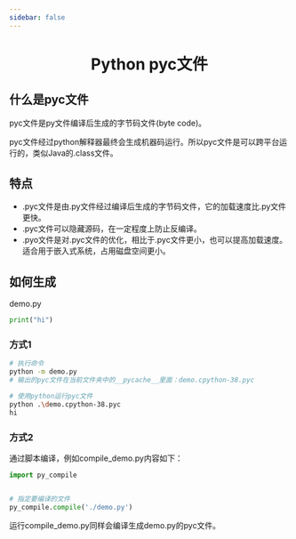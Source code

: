 ```yaml
---
sidebar: false
---
```


<h1 align='center'>Python pyc文件</h1>

## 什么是pyc文件

pyc文件是py文件编译后生成的字节码文件(byte code)。

pyc文件经过python解释器最终会生成机器码运行。所以pyc文件是可以跨平台运行的，类似Java的.class文件。

## 特点

- .pyc文件是由.py文件经过编译后生成的字节码文件，它的加载速度比.py文件更快。
- .pyc文件可以隐藏源码，在一定程度上防止反编译。
- .pyo文件是对.pyc文件的优化，相比于.pyc文件更小，也可以提高加载速度。适合用于嵌入式系统，占用磁盘空间更小。

## 如何生成

demo.py

```python
print("hi")
```

### 方式1

```sh
# 执行命令
python -m demo.py
# 输出的pyc文件在当前文件夹中的__pycache__里面：demo.cpython-38.pyc

# 使用python运行pyc文件
python .\demo.cpython-38.pyc
hi
```

### 方式2

通过脚本编译，例如compile_demo.py内容如下：

```python
import py_compile


# 指定要编译的文件
py_compile.compile('./demo.py')
```

运行compile_demo.py同样会编译生成demo.py的pyc文件。